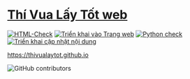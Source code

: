 # [Thí Vua Lấy Tốt web](https://thivualaytot.github.io)
[![HTML-Check](https://github.com/ThiVuaLayTot/ThiVuaLayTot.github.io/actions/workflows/html-check.yml/badge.svg?event=push)](https://github.com/ThiVuaLayTot/ThiVuaLayTot.github.io/actions/workflows/html-check.yml) [![Triển khai vào Trang web](https://github.com/ThiVuaLayTot/ThiVuaLayTot.github.io/actions/workflows/static.yml/badge.svg?event=push)](https://github.com/ThiVuaLayTot/ThiVuaLayTot.github.io/actions/workflows/static.yml) [![Python check](https://github.com/ThiVuaLayTot/ThiVuaLayTot.github.io/actions/workflows/python-check.yml/badge.svg?event=push)](https://github.com/ThiVuaLayTot/ThiVuaLayTot.github.io/actions/workflows/python-check.yml) [![Triển khai cập nhật nội dung](https://github.com/ThiVuaLayTot/ThiVuaLayTot.github.io/actions/workflows/update.yml/badge.svg?event=push)](https://github.com/ThiVuaLayTot/ThiVuaLayTot.github.io/actions/workflows/update.yml)

https://thivualaytot.github.io

![GitHub contributors](https://contrib.rocks/image?repo=ThiVuaLayTot/ThiVuaLayTot.github.io)
